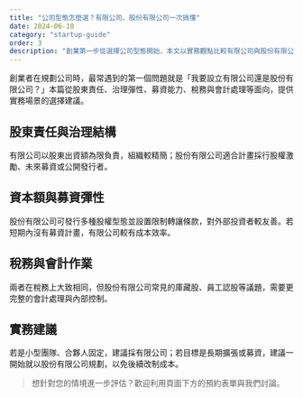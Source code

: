 ```yaml
---
title: "公司型態怎麼選？有限公司、股份有限公司一次搞懂"
date: 2024-06-10
category: "startup-guide"
order: 3
description: "創業第一步從選擇公司型態開始，本文以實務觀點比較有限公司與股份有限公司的差異與申請要點。"
---
```


創業者在規劃公司時，最常遇到的第一個問題就是「我要設立有限公司還是股份有限公司？」本篇從股東責任、治理彈性、募資能力、稅務與會計處理等面向，提供實務場景的選擇建議。

## 股東責任與治理結構

有限公司以股東出資額為限負責，組織較精簡；股份有限公司適合計畫採行股權激勵、未來募資或公開發行者。

## 資本額與募資彈性

股份有限公司可發行多種股權型態並設置限制轉讓條款，對外部投資者較友善。若短期內沒有募資計畫，有限公司較有成本效率。

## 稅務與會計作業

兩者在稅務上大致相同，但股份有限公司常見的庫藏股、員工認股等議題，需要更完整的會計處理與內部控制。

## 實務建議

若是小型團隊、合夥人固定，建議採有限公司；若目標是長期擴張或募資，建議一開始就以股份有限公司規劃，以免後續改制成本。

> 想針對您的情境進一步評估？歡迎利用頁面下方的預約表單與我們討論。

